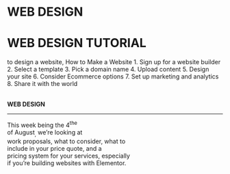 # WEB DESIGN

<html>
<body>
<h1> WEB DESIGN TUTORIAL</h1>
<p> to design a website, 
How to Make a Website 
1. Sign up for a website builder 
2. Select a template 
3. Pick a domain name 
4. Upload content 
5. Design your site 
6. Consider Ecommerce options 
7. Set up marketing and analytics 
8. Share it with the world </p>
<P><br /> <b>WEB DESIGN</b> <p>
<hr />
<p>This week being the 4<sup>the</sup> <br />of August<sub>,</sub> we’re looking at <br />work proposals, what to consider, what to <br />include in your price quote, and a <br />pricing system for your services, especially <br />if you’re building websites with Elementor.
</body>
</html>
